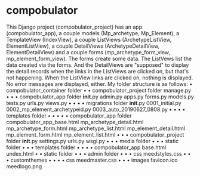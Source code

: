 # compobulator
This Django project (compobulator_project) has an app (compobulator_app), a couple models (Mp_archetype, Mp_Element), a TemplateView (IndexView), a couple ListViews (ArchetypeListView, ElementListView), a couple DetailViews (ArchetypeDetailView, ElementDetailView) and a couple forms (mp_archetype_form_view, mp_element_form_view).
The forms create some data.  The ListVews list the data created via the forms.  And the DetailViews are "supposed" to display the detail records when the links in the ListViews are clicked on, but that's not happening.
When the ListView links are clicked on, nothing is displayed.  No error messages are displayed, either.
My folder structure is as follows:
• compobulator_container folder
• • compobulator_project folder
    manage.py
• • • compobulator_app folder
      __init__.py
      admin.py
      apps.py
      forms.py
      models.py
      tests.py
      urls.py
      views.py
• • • • migrations folder
        __init__.py
        0001_initial.py
        0002_mp_element_archetypeid.py
        0003_auto_20190627_0808.py
• • • • templates folder
• • • • • compobulator_app folder
          compobulator_app_base.html
          mp_archetype_detail.html
          mp_archetype_form.html
          mp_archetype_list.html
          mp_element_detail.html
          mp_element_form.html
          mp_element_list.html
• • • compobulator_project folder
      __init__.py
      settings.py
      urls.py
      wsgi.py
• • • media folder
• • • static folder
• • • templates folder
• • • • compobulator_app
        base.html
        undex.html
• • static folder
• • • admin folder
• • • css
      meedstyles.css
• • • customthemes
• • • • css
        meedmaster.css
• • • images
      favicon.ico
      meedlogo.png
